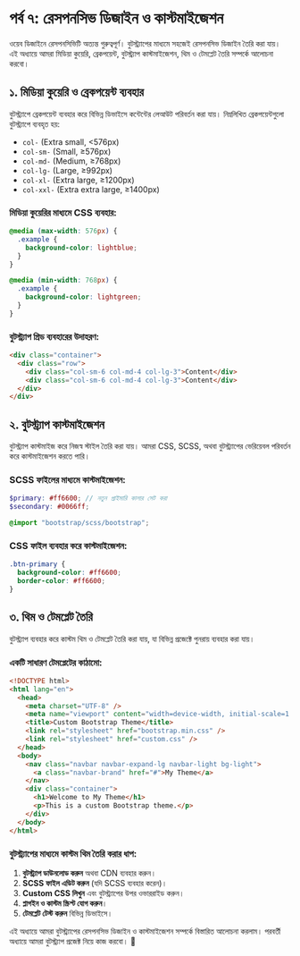 # পর্ব ৭: রেসপনসিভ ডিজাইন ও কাস্টমাইজেশন

ওয়েব ডিজাইনে রেসপনসিভিটি অত্যন্ত গুরুত্বপূর্ণ। বুটস্ট্র্যাপের মাধ্যমে সহজেই রেসপনসিভ ডিজাইন তৈরি করা যায়। এই অধ্যায়ে আমরা মিডিয়া কুয়েরি, ব্রেকপয়েন্ট, বুটস্ট্র্যাপ কাস্টমাইজেশন, থিম ও টেমপ্লেট তৈরি সম্পর্কে আলোচনা করবো।

## ১. মিডিয়া কুয়েরি ও ব্রেকপয়েন্ট ব্যবহার

বুটস্ট্র্যাপে ব্রেকপয়েন্ট ব্যবহার করে বিভিন্ন ডিভাইসে কন্টেন্টের লেআউট পরিবর্তন করা যায়। নিম্নলিখিত ব্রেকপয়েন্টগুলো বুটস্ট্র্যাপে ব্যবহৃত হয়:

- `col-` (Extra small, <576px)
- `col-sm-` (Small, ≥576px)
- `col-md-` (Medium, ≥768px)
- `col-lg-` (Large, ≥992px)
- `col-xl-` (Extra large, ≥1200px)
- `col-xxl-` (Extra extra large, ≥1400px)

### **মিডিয়া কুয়েরির মাধ্যমে CSS ব্যবহার:**

```css
@media (max-width: 576px) {
  .example {
    background-color: lightblue;
  }
}

@media (min-width: 768px) {
  .example {
    background-color: lightgreen;
  }
}
```

### **বুটস্ট্র্যাপ গ্রিড ব্যবহারের উদাহরণ:**

```html
<div class="container">
  <div class="row">
    <div class="col-sm-6 col-md-4 col-lg-3">Content</div>
    <div class="col-sm-6 col-md-4 col-lg-3">Content</div>
  </div>
</div>
```

## ২. বুটস্ট্র্যাপ কাস্টমাইজেশন

বুটস্ট্র্যাপ কাস্টমাইজ করে নিজস্ব স্টাইল তৈরি করা যায়। আমরা CSS, SCSS, অথবা বুটস্ট্র্যাপের ভেরিয়েবল পরিবর্তন করে কাস্টমাইজেশন করতে পারি।

### **SCSS ফাইলের মাধ্যমে কাস্টমাইজেশন:**

```scss
$primary: #ff6600; // নতুন প্রাইমারি কালার সেট করা
$secondary: #0066ff;

@import "bootstrap/scss/bootstrap";
```

### **CSS ফাইল ব্যবহার করে কাস্টমাইজেশন:**

```css
.btn-primary {
  background-color: #ff6600;
  border-color: #ff6600;
}
```

## ৩. থিম ও টেমপ্লেট তৈরি

বুটস্ট্র্যাপ ব্যবহার করে কাস্টম থিম ও টেমপ্লেট তৈরি করা যায়, যা বিভিন্ন প্রজেক্টে পুনরায় ব্যবহার করা যায়।

### **একটি সাধারণ টেমপ্লেটের কাঠামো:**

```html
<!DOCTYPE html>
<html lang="en">
  <head>
    <meta charset="UTF-8" />
    <meta name="viewport" content="width=device-width, initial-scale=1.0" />
    <title>Custom Bootstrap Theme</title>
    <link rel="stylesheet" href="bootstrap.min.css" />
    <link rel="stylesheet" href="custom.css" />
  </head>
  <body>
    <nav class="navbar navbar-expand-lg navbar-light bg-light">
      <a class="navbar-brand" href="#">My Theme</a>
    </nav>
    <div class="container">
      <h1>Welcome to My Theme</h1>
      <p>This is a custom Bootstrap theme.</p>
    </div>
  </body>
</html>
```

### **বুটস্ট্র্যাপের মাধ্যমে কাস্টম থিম তৈরি করার ধাপ:**

1. **বুটস্ট্র্যাপ ডাউনলোড করুন** অথবা CDN ব্যবহার করুন।
2. **SCSS ফাইল এডিট করুন** (যদি SCSS ব্যবহার করেন)।
3. **Custom CSS লিখুন** এবং বুটস্ট্র্যাপের উপর ওভাররাইড করুন।
4. **প্লাগইন ও কাস্টম স্ক্রিপ্ট যোগ করুন**।
5. **টেমপ্লেট টেস্ট করুন** বিভিন্ন ডিভাইসে।

এই অধ্যায়ে আমরা বুটস্ট্র্যাপের রেসপনসিভ ডিজাইন ও কাস্টমাইজেশন সম্পর্কে বিস্তারিত আলোচনা করলাম। পরবর্তী অধ্যায়ে আমরা বুটস্ট্র্যাপ প্রজেক্ট নিয়ে কাজ করবো। 🚀
